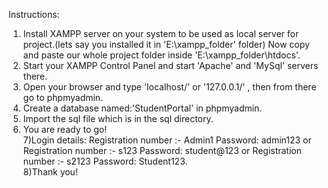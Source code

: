 
Instructions:

1) Install XAMPP server on your system to be used as local server for project.(lets say you installed it in 'E:\xampp_folder' folder) Now copy and paste our whole project folder inside 'E:\xampp_folder\htdocs'.<br />
2) Start your XAMPP Control Panel and start 'Apache' and 'MySql' servers there.<br />
3) Open your browser and type 'localhost/' or '127.0.0.1/' , then from there go to phpmyadmin.<br />
4) Create a database named:'StudentPortal' in phpmyadmin.<br />
5) Import the sql file which is in the sql directory.<br />
6) You are ready to go!<br />
7)Login details: Registration number :- Admin1 Password: admin123 or Registration number :- s123  Password: student@123 or Registration number :- s2123  Password: Student123.<br />
8)Thank you!
